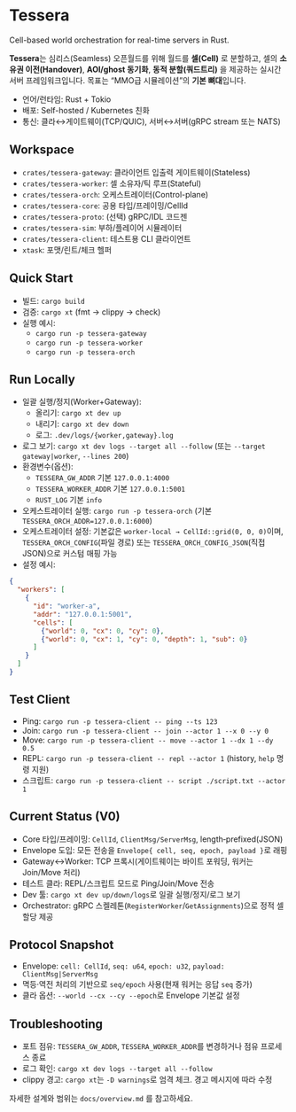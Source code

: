 # Tessera

Cell-based world orchestration for real-time servers in Rust.

**Tessera**는 심리스(Seamless) 오픈월드를 위해 월드를 **셀(Cell)** 로 분할하고,
셀의 **소유권 이전(Handover)**, **AOI/ghost 동기화**, **동적 분할(쿼드트리)** 을 제공하는
실시간 서버 프레임워크입니다. 목표는 “MMO급 시뮬레이션”의 **기본 뼈대**입니다.

- 언어/런타임: Rust + Tokio
- 배포: Self-hosted / Kubernetes 친화
- 통신: 클라↔게이트웨이(TCP/QUIC), 서버↔서버(gRPC stream 또는 NATS)

## Workspace
- `crates/tessera-gateway`: 클라이언트 입출력 게이트웨이(Stateless)
- `crates/tessera-worker`: 셀 소유자/틱 루프(Stateful)
- `crates/tessera-orch`: 오케스트레이터(Control-plane)
- `crates/tessera-core`: 공용 타입/프레이밍/CellId
- `crates/tessera-proto`: (선택) gRPC/IDL 코드젠
- `crates/tessera-sim`: 부하/플레이어 시뮬레이터
- `crates/tessera-client`: 테스트용 CLI 클라이언트
- `xtask`: 포맷/린트/체크 헬퍼

## Quick Start
- 빌드: `cargo build`
- 검증: `cargo xt` (fmt → clippy → check)
- 실행 예시:
  - `cargo run -p tessera-gateway`
  - `cargo run -p tessera-worker`
  - `cargo run -p tessera-orch`

## Run Locally
- 일괄 실행/정지(Worker+Gateway):
  - 올리기: `cargo xt dev up`
  - 내리기: `cargo xt dev down`
  - 로그: `.dev/logs/{worker,gateway}.log`
- 로그 보기: `cargo xt dev logs --target all --follow` (또는 `--target gateway|worker`, `--lines 200`)
- 환경변수(옵션):
  - `TESSERA_GW_ADDR` 기본 `127.0.0.1:4000`
  - `TESSERA_WORKER_ADDR` 기본 `127.0.0.1:5001`
  - `RUST_LOG` 기본 `info`
- 오케스트레이터 실행: `cargo run -p tessera-orch` (기본 `TESSERA_ORCH_ADDR=127.0.0.1:6000`)
- 오케스트레이터 설정: 기본값은 `worker-local → CellId::grid(0, 0, 0)`이며, `TESSERA_ORCH_CONFIG`(파일 경로) 또는 `TESSERA_ORCH_CONFIG_JSON`(직접 JSON)으로 커스텀 매핑 가능
- 설정 예시:
```json
{
  "workers": [
    {
      "id": "worker-a",
      "addr": "127.0.0.1:5001",
      "cells": [
        {"world": 0, "cx": 0, "cy": 0},
        {"world": 0, "cx": 1, "cy": 0, "depth": 1, "sub": 0}
      ]
    }
  ]
}
```

## Test Client
- Ping: `cargo run -p tessera-client -- ping --ts 123`
- Join: `cargo run -p tessera-client -- join --actor 1 --x 0 --y 0`
- Move: `cargo run -p tessera-client -- move --actor 1 --dx 1 --dy 0.5`
- REPL: `cargo run -p tessera-client -- repl --actor 1` (history, `help` 명령 지원)
- 스크립트: `cargo run -p tessera-client -- script ./script.txt --actor 1`

## Current Status (V0)
- Core 타입/프레이밍: `CellId`, `ClientMsg/ServerMsg`, length‑prefixed(JSON)
- Envelope 도입: 모든 전송을 `Envelope{ cell, seq, epoch, payload }`로 래핑
- Gateway↔Worker: TCP 프록시(게이트웨이는 바이트 포워딩, 워커는 Join/Move 처리)
- 테스트 클라: REPL/스크립트 모드로 Ping/Join/Move 전송
- Dev 툴: `cargo xt dev up/down/logs`로 일괄 실행/정지/로그 보기
- Orchestrator: gRPC 스켈레톤(`RegisterWorker`/`GetAssignments`)으로 정적 셀 할당 제공

## Protocol Snapshot
- Envelope: `cell: CellId`, `seq: u64`, `epoch: u32`, `payload: ClientMsg|ServerMsg`
- 멱등·역전 처리의 기반으로 `seq/epoch` 사용(현재 워커는 응답 `seq` 증가)
- 클라 옵션: `--world --cx --cy --epoch`로 Envelope 기본값 설정

## Troubleshooting
- 포트 점유: `TESSERA_GW_ADDR`, `TESSERA_WORKER_ADDR`를 변경하거나 점유 프로세스 종료
- 로그 확인: `cargo xt dev logs --target all --follow`
- clippy 경고: `cargo xt`는 `-D warnings`로 엄격 체크. 경고 메시지에 따라 수정

자세한 설계와 범위는 `docs/overview.md` 를 참고하세요.
